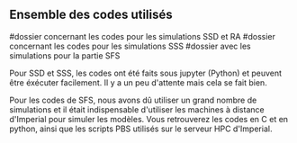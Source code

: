 ## Ensemble des codes utilisés 

#dossier concernant les codes pour les simulations SSD et RA
#dossier concernant les codes pour les simulations SSS 
#dossier avec les simulations pour la partie SFS 


Pour SSD et SSS, les codes ont été faits sous jupyter (Python) et peuvent être éxécuter facilement. Il y a un peu d'attente mais cela se fait bien. 

Pour les codes de SFS, nous avons dû utiliser un grand nombre de simulations et il était indispensable d'utiliser les machines à distance d'Imperial pour simuler les modèles. 
Vous retrouverez les codes en C et en python, ainsi que les scripts PBS utilisés sur le serveur HPC d'Imperial. 
